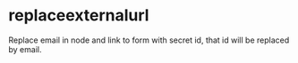 # replaceexternalurl
Replace email in node and link to form with secret id, that id will be replaced by email.